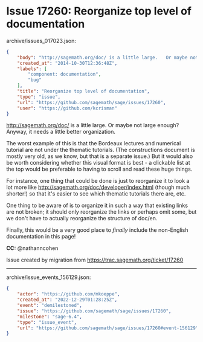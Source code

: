 # Issue 17260: Reorganize top level of documentation

archive/issues_017023.json:
```json
{
    "body": "http://sagemath.org/doc/ is a little large.   Or maybe not large enough?  Anyway, it needs a little better organization.\n\nThe worst example of this is that the Bordeaux lectures and numerical tutorial are not under the thematic tutorials.  (The constructions document is mostly very old, as we know, but that is a separate issue.)  But it would also be worth considering whether this visual format is best - a clickable list at the top would be preferable to having to scroll and read these huge things.\n\nFor instance, one thing that could be done is just to reorganize it to look a lot more like http://sagemath.org/doc/developer/index.html (though much shorter!) so that it's easier to see which thematic tutorials there are, etc.  \n\nOne thing to be aware of is to organize it in such a way that existing links are not broken; it should only reorganize the links or perhaps omit some, but we don't have to actually reorganize the structure of doc/en.\n\nFinally, this would be a very good place to *finally* include the non-English documentation in this page!\n\n**CC:**  @nathanncohen\n\nIssue created by migration from https://trac.sagemath.org/ticket/17260\n\n",
    "created_at": "2014-10-30T12:36:48Z",
    "labels": [
        "component: documentation",
        "bug"
    ],
    "title": "Reorganize top level of documentation",
    "type": "issue",
    "url": "https://github.com/sagemath/sage/issues/17260",
    "user": "https://github.com/kcrisman"
}
```
http://sagemath.org/doc/ is a little large.   Or maybe not large enough?  Anyway, it needs a little better organization.

The worst example of this is that the Bordeaux lectures and numerical tutorial are not under the thematic tutorials.  (The constructions document is mostly very old, as we know, but that is a separate issue.)  But it would also be worth considering whether this visual format is best - a clickable list at the top would be preferable to having to scroll and read these huge things.

For instance, one thing that could be done is just to reorganize it to look a lot more like http://sagemath.org/doc/developer/index.html (though much shorter!) so that it's easier to see which thematic tutorials there are, etc.  

One thing to be aware of is to organize it in such a way that existing links are not broken; it should only reorganize the links or perhaps omit some, but we don't have to actually reorganize the structure of doc/en.

Finally, this would be a very good place to *finally* include the non-English documentation in this page!

**CC:**  @nathanncohen

Issue created by migration from https://trac.sagemath.org/ticket/17260





---

archive/issue_events_156129.json:
```json
{
    "actor": "https://github.com/mkoeppe",
    "created_at": "2022-12-29T01:28:25Z",
    "event": "demilestoned",
    "issue": "https://github.com/sagemath/sage/issues/17260",
    "milestone": "sage-6.4",
    "type": "issue_event",
    "url": "https://github.com/sagemath/sage/issues/17260#event-156129"
}
```
